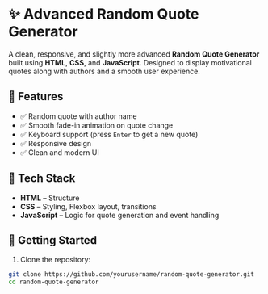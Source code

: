 # ✨ Advanced Random Quote Generator

A clean, responsive, and slightly more advanced **Random Quote Generator** built using **HTML**, **CSS**, and **JavaScript**. Designed to display motivational quotes along with authors and a smooth user experience.

## 🎯 Features

- ✅ Random quote with author name
- ✅ Smooth fade-in animation on quote change
- ✅ Keyboard support (press `Enter` to get a new quote)
- ✅ Responsive design
- ✅ Clean and modern UI

## 🧠 Tech Stack

- **HTML** – Structure
- **CSS** – Styling, Flexbox layout, transitions
- **JavaScript** – Logic for quote generation and event handling

## 🚀 Getting Started

1. Clone the repository:
```bash
git clone https://github.com/yourusername/random-quote-generator.git
cd random-quote-generator

